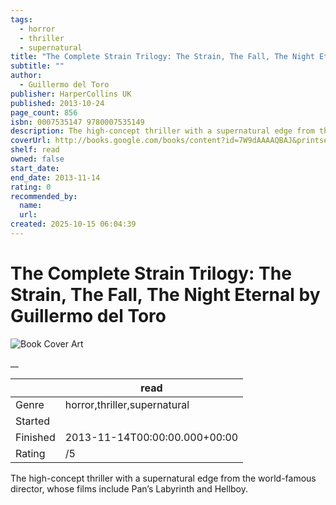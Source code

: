 ```yaml
---
tags:
  - horror
  - thriller
  - supernatural
title: "The Complete Strain Trilogy: The Strain, The Fall, The Night Eternal"
subtitle: ""
author:
  - Guillermo del Toro
publisher: HarperCollins UK
published: 2013-10-24
page_count: 856
isbn: 0007535147 9780007535149
description: The high-concept thriller with a supernatural edge from the world-famous director, whose films include Pan’s Labyrinth and Hellboy.
coverUrl: http://books.google.com/books/content?id=7W9dAAAAQBAJ&printsec=frontcover&img=1&zoom=1&source=gbs_api
shelf: read
owned: false
start_date:
end_date: 2013-11-14
rating: 0
recommended_by:
  name:
  url:
created: 2025-10-15 06:04:39
---
```


# The Complete Strain Trilogy: The Strain, The Fall, The Night Eternal by Guillermo del Toro

![Book Cover Art](http://books.google.com/books/content?id=7W9dAAAAQBAJ&printsec=frontcover&img=1&zoom=1&source=gbs_api)

__

| &nbsp; | read | 
| --- | --- |
| Genre | horror,thriller,supernatural |
| Started |  |
| Finished | 2013-11-14T00:00:00.000+00:00 |
| Rating | /5 |

The high-concept thriller with a supernatural edge from the world-famous director, whose films include Pan’s Labyrinth and Hellboy.